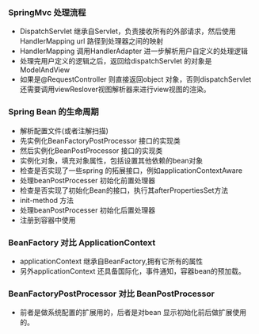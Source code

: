 ### SpringMvc 处理流程

* DispatchServlet 继承自Servlet，负责接收所有的外部请求，然后使用HandlerMapping url 路径到处理器之间的映射
* HandlerMapping 调用HandlerAdapter 进一步解析用户自定义的处理逻辑
* 处理完用户定义的逻辑之后，返回给dispatchServlet 的对象是 ModelAndView 
* 如果是@RequestController 则直接返回object 对象，否则dispatchServlet 还需要调用viewReslover视图解析器来进行view视图的渲染。

### Spring Bean 的生命周期

* 解析配置文件(或者注解扫描)
* 先实例化BeanFactoryPostProcessor  接口的实现类
* 然后实例化BeanPostProcessor 接口的实现类
* 实例化对象，填充对象属性，包括设置其他依赖的bean对象
* 检查是否实现了一些spring 的拓展接口，例如applicationContextAware
* 处理beanPostProcesser 初始化前置处理器
* 检查是否实现了初始化Bean的接口，执行其afterPropertiesSet方法
* init-method 方法
* 处理beanPostProcesser 初始化后置处理器
* 注册到容器中使用

### BeanFactory 对比 ApplicationContext

* applicationContext 继承自BeanFactory,拥有它所有的属性
* 另外applicationContext 还具备国际化，事件通知，容器bean的预加载。

### BeanFactoryPostProcessor 对比 BeanPostProcessor 

* 前者是做系统配置的扩展用的，后者是对bean 显示初始化前后做扩展使用的。
